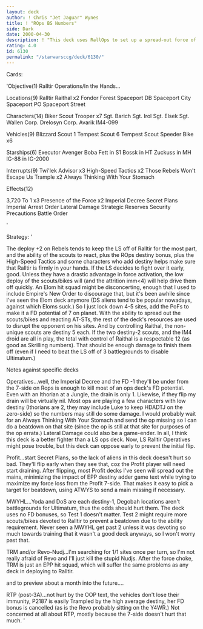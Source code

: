 ```yaml
---
layout: deck
author: ! Chris "Jet Jaguar" Wynes
title: ! "ROps BS Numbers"
side: Dark
date: 2000-04-30
description: ! "This deck uses RallOps to set up a spread-out force of biker scouts on speeder bikes to cover Ralltir with reacts.  The Raithal system adds +2 to their destiny for a numbers total of 12 to 15, for upto a 12 force number loss."
rating: 4.0
id: 6130
permalink: "/starwarsccg/deck/6130/"
---
```

Cards: 

'Objective(1)
Ralltir Operations/In the Hands...

Locations(9)
Ralltir
Raithal x2
Fondor
Forest
Spaceport DB
Spaceport City
Spaceport PO
Spaceport Street

Characters(14)
Biker Scout Trooper x7
Sgt. Barich
Sgt. Irol
Sgt. Elsek
Sgt. Wallen
Corp. Drelosyn
Corp. Avarik
IM4-099

Vehicles(9)
Blizzard Scout 1
Tempest Scout 6
Tempest Scout
Speeder Bike x6

Starships(6)
Executor
Avenger
Boba Fett in S1
Bossk in HT
Zuckuss in MH
IG-88 in IG-2000

Interrupts(9)
Twi'lek Advisor x3
High-Speed Tactics x2
Those Rebels Won't Escape Us
Trample x2
Always Thinking With Your Stomach

Effects(12)

3,720 To 1 x3
Presence of the Force x2
Imperial Decree
Secret Plans
Imperial Arrest Order
Lateral Damage
Strategic Reserves
Security Precautions
Battle Order

'

Strategy: '

The deploy +2 on Rebels tends to keep the LS off of Ralltir for the most part, and the ability of the scouts to react, plus the ROps destiny bonus, plus the High-Speed Tactics and some characters who add destiny helps make sure that Ralltir is firmly in your hands.	If the LS decides to fight over it early, good.  Unless they have a drastic advantage in force activation, the low deploy of the scouts/bikes will (and the attrition imm<4) will help drive them off quickly.  An Elom hit squad might be disconcerting, enough that I used to include Empire's New Order to discourage that, but it's been awhile since I've seen the Elom deck anymore (DS aliens tend to be popular nowadays, against which Eloms suck.)  So I just lock down 4-5 sites, add the PoFs to make it a FD potential of 7 on planet.  With the ability to spread out the scouts/bikes and reacting AT-STs, the rest of the deck's resources are used to disrupt the opponent on his sites.  And by controlling Raithal, the non-unique scouts are destiny 5 each.  If the two destiny-2 scouts, and the IM4 droid are all in play, the total with control of Raithal is a respectable 12 (as good as Skrilling numbers).	That should be enough damage to finish them off (even if I need to beat the LS off of 3 battlegrounds to disable Ultimatum.)

Notes against specific decks

Operatives...well, the Imperial Decree and the FD -1 they'll be under from the 7-side on Rops is enough to kill most of an ops deck's FD potential.  Even with an Ithorian at a Jungle, the drain is only 1.	Likewise, if they flip my drain will be virtually nil.	Most ops are playing a few characters with low destiny (Ithorians are 2, they may include Luke to keep HDADTJ on the zero-side) so the numbers may still do some damage.  I would probably wait for an Always Thinking With Your Stomach and send the op missing so I can do a beatdown on that site (since the op is still at that site for purposes of the op errata.)  Lateral Damage could also be a game-ender.  In all, I think this deck is a better fighter than a LS ops deck.  Now, LS Ralltir Operatives might pose trouble, but this deck can oppose early to prevent the initial flip.

Profit...start Secret Plans, so the lack of aliens in this deck doesn't hurt so bad.  They'll flip early when they see that, coz the Profit player will need start draining.	After flipping, most Profit decks I've seen will spread out the mains, minimizing the impact of EPP destiny adder game text while trying to maximize my force loss from the Profit 7-side.  That makes it easy to pick a target for beatdown, using ATWYS to send a main missing if necessary.

MWYHL...Yoda and DoS are each destiny-1, Degobah locations aren't battlegrounds for Ultimatum, thus the odds should hurt them.  The deck uses no FD bonuses, so Test 1 doesn't matter.  Test 2 might require more scouts/bikes devoted to Ralltir to prevent a beatdown due to the ability requirement.  Never seen a MWYHL get past 2 unless it was devoting so much towards training that it wasn't a good deck anyways, so I won't worry past that.

TRM and/or Revo-Nudj...I'm searching for 1/1 sites once per turn, so I'm not really afraid of Revo and I'll just kill the stupid Nudjs.  After the force choke, TRM is just an EPP hit squad, which will suffer the same problems as any deck in deploying to Ralltir.

and to preview about a month into the future....

RTP (post-3A)...not hurt by the OOP text, the vehicles don't lose their immunity, P2187 is easily Trampled by the high average destiny, her FD bonus is cancelled (as is the Revo probably sitting on the Y4WR.)  Not concerned at all about RTP, mostly because the 7-side doesn't hurt that much. '
